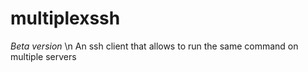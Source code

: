 # multiplexssh

*Beta version* \n
An ssh client that allows to run the same command on multiple servers

